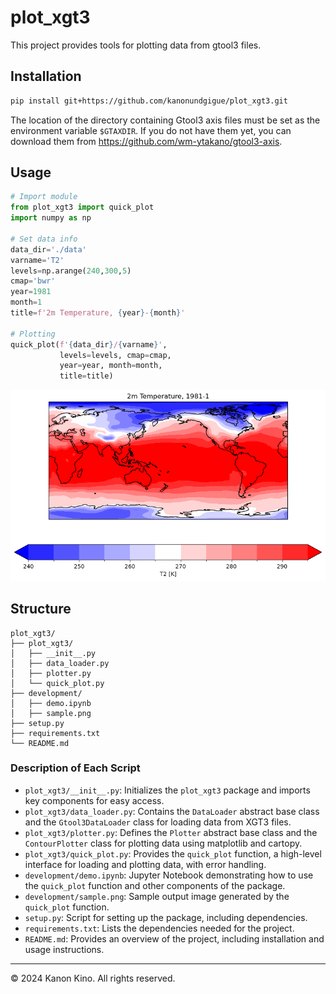 # plot_xgt3

This project provides tools for plotting data from gtool3 files.

## Installation

```bash
pip install git+https://github.com/kanonundgigue/plot_xgt3.git
```

The location of the directory containing Gtool3 axis files must be set as the environment variable `$GTAXDIR`. If you do not have them yet, you can download them from https://github.com/wm-ytakano/gtool3-axis.

## Usage

```Python
# Import module
from plot_xgt3 import quick_plot
import numpy as np

# Set data info
data_dir='./data'
varname='T2'
levels=np.arange(240,300,5)
cmap='bwr'
year=1981
month=1
title=f'2m Temperature, {year}-{month}'

# Plotting
quick_plot(f'{data_dir}/{varname}', 
           levels=levels, cmap=cmap,
           year=year, month=month,
           title=title)
```

![](development/sample.png)


## Structure

```
plot_xgt3/
├── plot_xgt3/
│   ├── __init__.py
│   ├── data_loader.py  
│   ├── plotter.py      
│   └── quick_plot.py   
├── development/
│   ├── demo.ipynb
│   ├── sample.png
├── setup.py
├── requirements.txt
└── README.md
```

### Description of Each Script

- `plot_xgt3/__init__.py`: Initializes the `plot_xgt3` package and imports key components for easy access.
- `plot_xgt3/data_loader.py`: Contains the `DataLoader` abstract base class and the `Gtool3DataLoader` class for loading data from XGT3 files.
- `plot_xgt3/plotter.py`: Defines the `Plotter` abstract base class and the `ContourPlotter` class for plotting data using matplotlib and cartopy.
- `plot_xgt3/quick_plot.py`: Provides the `quick_plot` function, a high-level interface for loading and plotting data, with error handling.
- `development/demo.ipynb`: Jupyter Notebook demonstrating how to use the `quick_plot` function and other components of the package.
- `development/sample.png`: Sample output image generated by the `quick_plot` function.
- `setup.py`: Script for setting up the package, including dependencies.
- `requirements.txt`: Lists the dependencies needed for the project.
- `README.md`: Provides an overview of the project, including installation and usage instructions.


---
© 2024 Kanon Kino. All rights reserved.
